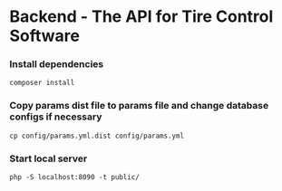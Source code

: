# Backend - The API for Tire Control Software

### Install dependencies

```
composer install
```

### Copy params dist file to params file and change database configs if necessary

```
cp config/params.yml.dist config/params.yml  
```

### Start local server

```
php -S localhost:8090 -t public/
```